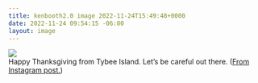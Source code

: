 ```yaml
---
title: kenbooth2.0 image 2022-11-24T15:49:48+0000
date: 2022-11-24 09:54:15 -06:00
layout: image
---
```


<img src="https://dl.dropboxusercontent.com/s/taysvho7laqb7m3/316873614_520563269972797_7989531318355212946_n?dl=0"><br>
Happy Thanksgiving from Tybee Island. Let’s be careful out there. (<a href="https://www.instagram.com/p/ClWW04LLdqn/">From Instagram post.</a>)
